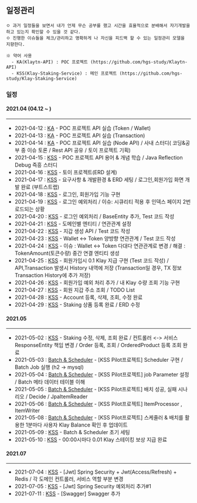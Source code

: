 ## 일정관리
```
ㅇ 과거 일정들을 보면서 내가 언제 무슨 공부를 했고 시간을 효율적으로 분배해서 자기개발을 하고 있는지 확인할 수 있을 것 같다.
ㅇ 진행한 이슈들을 체크/관리하고 명확하게 나 자신을 피드백 할 수 있는 일정관리 모델을 지향한다.

※ 약어 사용
  - KA(Klaytn-API) : POC 프로젝트 (https://github.com/hgs-study/Klaytn-API)
  - KSS(Klay-Staking-Service) : 메인 프로젝트 (https://github.com/hgs-study/Klay-Staking-Service)
```
### 일정
  #### 2021.04 (04.12 ~ )
  ----
  + 2021-04-12 : [KA](https://github.com/hgs-study/Klaytn-API) - POC 프로젝트 API 실습 (Token / Wallet)
  + 2021-04-13 : [KA](https://github.com/hgs-study/Klaytn-API) - POC 프로젝트 API 실습 (Transaction)
  + 2021-04-14 : [KA](https://github.com/hgs-study/Klaytn-API) - POC 프로젝트 API 실습 (Node API) / 사내 스터디( 코딩&공부 중 이슈 토론 / Rest API 공유 / 토이 프로젝트 기획)
  + 2021-04-15 : [KSS](https://github.com/hgs-study/Klay-Staking-Service) - POC 프로젝트 API 용어 & 개념 학습 / Java Reflection Debug 즉흥 스터디
  + 2021-04-16 : [KSS](https://github.com/hgs-study/Klay-Staking-Service) - 토이 프로젝트(ERD 설계)
  + 2021-04-17 : [KSS](https://github.com/hgs-study/Klay-Staking-Service) - 요구사항 & 개발환경 & ERD 세팅 / 로그인,회원가입 화면 개발 완료 (부트스트랩)
  + 2021-04-18 : [KSS](https://github.com/hgs-study/Klay-Staking-Service) - 로그인, 회원가입 기능 구현
  + 2021-04-19 : [KSS](https://github.com/hgs-study/Klay-Staking-Service) - 로그인 예외처리 / 이슈: 시큐리티 적용 후 인덱스 페이지 2번 로드되는 상황
  + 2021-04-20 : [KSS](https://github.com/hgs-study/Klay-Staking-Service) - 로그인 예외처리 / BaseEntity 추가, Test 코드 작성
  + 2021-04-21 : [KSS](https://github.com/hgs-study/Klay-Staking-Service) - 도메인별 엔티티 / 연관관계 설정
  + 2021-04-22 : [KSS](https://github.com/hgs-study/Klay-Staking-Service) - 지갑 생성 API / Test 코드 작성
  + 2021-04-23 : [KSS](https://github.com/hgs-study/Klay-Staking-Service) - Wallet <-> Token 양방향 연관관계 / Test 코드 작성
  + 2021-04-24 : [KSS](https://github.com/hgs-study/Klay-Staking-Service) - 이슈 : Wallet <-> Token 다대다 연관관계로 변경 / 해결 : TokenAmount(토큰수량) 중간 연결 엔티티 생성
  + 2021-04-25 : [KSS](https://github.com/hgs-study/Klay-Staking-Service) - 회원가입시 0.1 Klay 지급 구현 (Test 코드 작성) / API,Transaction 발생시 History 내역에 저장 (Transaction일 경우, TX 정보 Transaction History에 추가 저장) 
  + 2021-04-26 : [KSS](https://github.com/hgs-study/Klay-Staking-Service) - 회원가입 예외 처리 추가 / 내 Klay 수량 조회 기능 구현
  + 2021-04-27 : [KSS](https://github.com/hgs-study/Klay-Staking-Service) - 회원 지갑 주소 조회 / TODO List 
  + 2021-04-28 : [KSS](https://github.com/hgs-study/Klay-Staking-Service) - Account 등록, 삭제, 조회, 수정 완료
  + 2021-04-29 : [KSS](https://github.com/hgs-study/Klay-Staking-Service) - Staking 상품 등록 완료 / ERD 수정

  #### 2021.05
  ----
  + 2021-05-02 : [KSS](https://github.com/hgs-study/Klay-Staking-Service) - Staking 수정, 삭제, 조회 완료 / 컨트롤러 <-> 서비스 ResponseEntity 책임 변경 / Order 등록, 조회 / OrderedProduct 등록 조회 완료
  + 2021-05-03 : [Batch & Scheduler](https://github.com/hgs-study/Batch-Scheduler-Basic) - [KSS Pilot프로젝트] Scheduler 구현 / Batch Job 실행 (h2 -> mysql)
  + 2021-05-04 : [Batch & Scheduler](https://github.com/hgs-study/Batch-Scheduler-Basic) - [KSS Pilot프로젝트] job Parameter 설정 / Batch 메타 데이터 테이블 이해
  + 2021-05-05 : [Batch & Scheduler](https://github.com/hgs-study/Batch-Scheduler-Basic) - [KSS Pilot프로젝트] 배치 성공, 실패 시나리오 / Decide / JpaItemReader
  + 2021-05-06 : [Batch & Scheduler](https://github.com/hgs-study/Batch-Scheduler-Basic) - [KSS Pilot프로젝트] ItemProcessor , ItemWriter
  + 2021-05-08 : [Batch & Scheduler](https://github.com/hgs-study/Batch-Scheduler-Basic) - [KSS Pilot프로젝트] 스케줄러 & 배치를 활용한 1분마다 사용자 Klay Balance 확인 후 업데이트
  + 2021-05-09 : [KSS](https://github.com/hgs-study/Klay-Staking-Service) - Batch & Scheduler 초기 세팅
  + 2021-05-10 : [KSS](https://github.com/hgs-study/Klay-Staking-Service) - 00:00시마다 0.01 Klay 스테이킹 보상 지급 완료

  #### 2021.07
  ----
  + 2021-07-04 : [KSS](https://github.com/hgs-study/Klay-Staking-Service) - [Jwt] Spring Security + Jwt(Access/Refresh) + Redis / 각 도메인 컨트롤러, 서비스 역할 부분 변경
  + 2021-07-05 : [KSS](https://github.com/hgs-study/Klay-Staking-Service) - [Jwt] Spring Security 예외처리 추가#1
  + 2021-07-11 : [KSS](https://github.com/hgs-study/Klay-Staking-Service) - [Swagger] Swagger 추가
